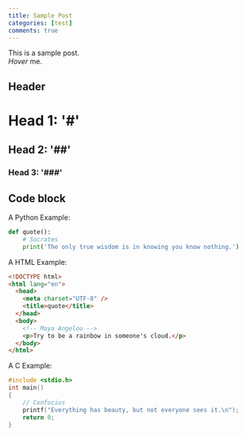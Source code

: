 ```yaml
---
title: Sample Post
categories: [test]
comments: true
---
```


This is a sample post.<br>
<dfn info="You can add extra information">Hover</dfn> me.

## Header

# Head 1: '#'

## Head 2: '##'

### Head 3: '###'

## Code block

A Python Example:

```python
def quote():
    # Socrates
    print('The only true wisdom is in knowing you know nothing.')

```

A HTML Example:

```html
<!DOCTYPE html>
<html lang="en">
  <head>
    <meta charset="UTF-8" />
    <title>quote</title>
  </head>
  <body>
    <!-- Maya Angelou -->
    <p>Try to be a rainbow in someone's cloud.</p>
  </body>
</html>
```

A C Example:

```c
#include <stdio.h>
int main()
{
    // Confucius
    printf("Everything has beauty, but not everyone sees it.\n");
    return 0;
}
```
